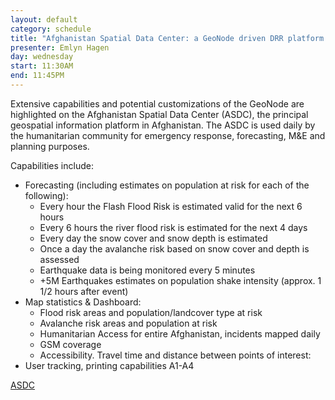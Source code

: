 ```yaml
---
layout: default
category: schedule
title: "Afghanistan Spatial Data Center: a GeoNode driven DRR platform "
presenter: Emlyn Hagen
day: wednesday
start: 11:30AM
end: 11:45PM
---
```


Extensive capabilities and potential customizations of the GeoNode are highlighted on the Afghanistan Spatial Data Center (ASDC), the principal geospatial information platform in Afghanistan. The ASDC is used daily by the humanitarian community for emergency response, forecasting, M&E and planning purposes.  

Capabilities include:

* Forecasting (including estimates on population at risk for each of the following):
  * Every hour the Flash Flood Risk is estimated valid for the next 6 hours
  * Every 6 hours the river flood risk is estimated for the next 4 days
  * Every day the snow cover and snow depth is estimated
  * Once a day the avalanche risk based on snow cover and depth is assessed
  * Earthquake data is being monitored every 5 minutes
  * +5M Earthquakes estimates on population shake intensity (approx. 1 1/2 hours after event)
* Map statistics & Dashboard:
  * Flood risk areas and population/landcover type at risk
  * Avalanche risk areas and population at risk
  * Humanitarian Access for entire Afghanistan, incidents mapped daily
  * GSM coverage
  * Accessibility. Travel time and distance between points of interest:
* User tracking, printing capabilities A1-A4

[ASDC](http://asdc.immap.org)
